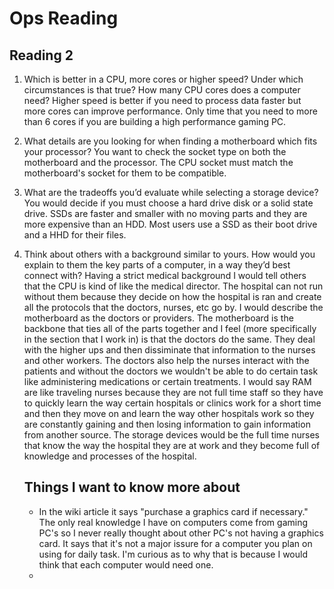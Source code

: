 # Ops Reading 

## Reading 2 
1. Which is better in a CPU, more cores or higher speed? Under which circumstances is that true? How many CPU cores does a computer need?
    Higher speed is better if you need to process data faster but more cores can improve performance. Only time that you need to more than 6 cores if you are building a high performance gaming PC.
2. What details are you looking for when finding a motherboard which fits your processor?
    You want to check the socket type on both the motherboard and the processor. The CPU socket must match the motherboard's socket for them to be compatible.
3. What are the tradeoffs you’d evaluate while selecting a storage device?
    You would decide if you must choose a hard drive disk or a solid state drive. SSDs are faster and smaller with no moving parts and they are more expensive than an HDD. Most users use a SSD as their boot drive and a HHD for their files. 
4. Think about others with a background similar to yours. How would you explain to them the key parts of a computer, in a way they’d best connect with?
     Having a strict medical background I would tell others that the CPU is kind of like the medical director. The hospital can not run without them because they decide on how the hospital is ran and create all the protocols that the doctors, nurses, etc go by. I would describe the motherboard as the doctors or providers. The motherboard is the backbone that ties all of the parts together and I feel (more specifically in the section that I work in) is that the doctors do the same. They deal with the higher ups and then dissiminate that information to the nurses and other workers. The doctors also help the nurses interact with the patients and without the doctors we wouldn't be able to do certain task like administering medications or certain treatments. I would say RAM are like traveling nurses because they are not full time staff so they have to quickly learn the way certain hospitals or clinics work for a short time and then they move on and learn the way other hospitals work so they are constantly gaining and then losing information to gain information from another source. The storage devices would be the full time nurses that know the way the hospital they are at work and they become full of knowledge and processes of the hospital.

   ## Things I want to know more about

   - In the wiki article it says "purchase a graphics card if necessary." The only real knowledge I have on computers come from gaming PC's so I never really thought about other PC's not having a graphics card. It says that it's not a major issure for a computer you plan on using for daily task. I'm curious as to why that is because I would think that each computer would need one. 
   - 

